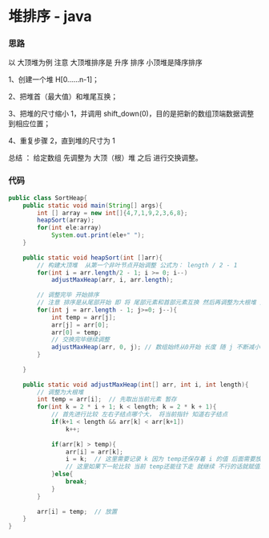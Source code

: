 # 堆排序 - java
### 思路
以 大顶堆为例 注意 大顶堆排序是 升序 排序 小顶堆是降序排序

1、创建一个堆 H[0……n-1]；

2、把堆首（最大值）和堆尾互换；

3、把堆的尺寸缩小 1，并调用 shift_down(0)，目的是把新的数组顶端数据调整到相应位置；

4、重复步骤 2，直到堆的尺寸为 1

总结 ： 给定数组 先调整为 大顶（根）堆  之后 进行交换调整。

### 代码
```java
public class SortHeap{
	public static void main(String[] args){
		int [] array = new int[]{4,7,1,9,2,3,6,8};
		heapSort(array);
		for(int ele:array)
			System.out.print(ele+" ");
	}
	
	public static void heapSort(int []arr){
		// 构建大顶堆  从第一个非叶节点开始调整 公式为： length / 2 - 1
		for(int i = arr.length/2 - 1; i >= 0; i--)
			adjustMaxHeap(arr, i, arr.length);
		
		// 调整完毕 开始排序
		// 注意 排序是从尾部开始 即 将 尾部元素和首部元素互换 然后再调整为大根堆 重复进行 直到调整完毕
		for(int j = arr.length - 1; j>=0; j--){
			int temp = arr[j];
			arr[j] = arr[0];
			arr[0] = temp;
			// 交换完毕继续调整
			adjustMaxHeap(arr, 0, j); // 数组始终从0开始 长度 随 j 不断减小
		}
		
	}
	
	public static void adjustMaxHeap(int[] arr, int i, int length){
	    // 调整为大根堆
     	int temp = arr[i];  // 先取出当前元素 暂存
		for(int k = 2 * i + 1; k < length; k = 2 * k + 1){
			// 首先进行比较 左右子结点哪个大， 将当前指针 知道右子结点
			if(k+1 < length && arr[k] < arr[k+1])
				k++;
			
			if(arr[k] > temp){
				arr[i] = arr[k];
				i = k;  // 这里需要记录 k 因为 temp还保存着 i 的值 后面需要放置
				// 这里如果下一轮比较 当前 temp还能往下走 就继续 不行的话就赋值给当前 位置注意跳出循环
			}else{
				break;
			}
		}
		
		arr[i] = temp;  // 放置
	}
}
```
